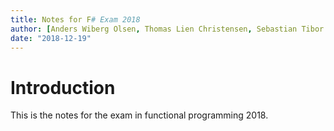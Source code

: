 ```yaml
---
title: Notes for F# Exam 2018
author: [Anders Wiberg Olsen, Thomas Lien Christensen, Sebastian Tibor Bakonyvari]
date: "2018-12-19"
---
```


# Introduction

This is the notes for the exam in functional programming 2018.
